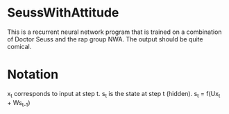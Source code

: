 # SeussWithAttitude
This is a recurrent neural network program that is trained on a combination of Doctor Seuss and the rap group NWA.  The output should be quite comical.

# Notation
x<sub>t</sub> corresponds to input at step t.
s<sub>t</sub> is the state at step t (hidden).
s<sub>t</sub> = f(Ux<sub>t</sub> + Ws<sub>t-1</sub>)
